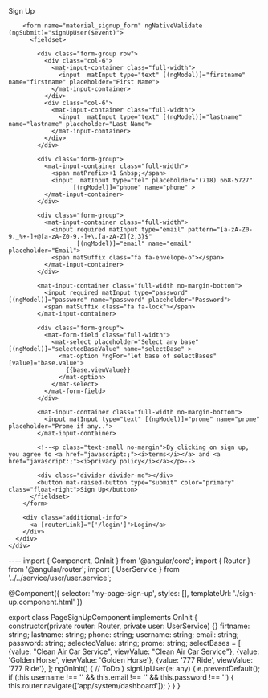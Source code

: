 <div class="page-auth">
  <div class="main-body">
    <div class="card card-white">
      <div class="card-content">
        <div class="logo">
          <a [routerLink]="['/']">Sign Up</a>
        </div>

        <form name="material_signup_form" ngNativeValidate (ngSubmit)="signUpUser($event)">
          <fieldset>

            <div class="form-group row">
              <div class="col-6">
                <mat-input-container class="full-width">
                  <input  matInput type="text" [(ngModel)]="firstname" name="firstname" placeholder="First Name">
                </mat-input-container>
              </div>
              <div class="col-6">
                <mat-input-container class="full-width">
                  <input  matInput type="text" [(ngModel)]="lastname" name="lastname" placeholder="Last Name">
                </mat-input-container>
              </div>
            </div>

            <div class="form-group">
              <mat-input-container class="full-width">
                <span matPrefix>+1 &nbsp;</span>
                <input  matInput type="tel" placeholder="(718) 668-5727"
                      [(ngModel)]="phone" name="phone" >
              </mat-input-container>
            </div>

            <div class="form-group">
              <mat-input-container class="full-width">
                <input required matInput type="email" pattern="[a-zA-Z0-9._%+-]+@[a-zA-Z0-9.-]+\.[a-zA-Z]{2,3}$"
                       [(ngModel)]="email" name="email" placeholder="Email">
                <span matSuffix class="fa fa-envelope-o"></span>
              </mat-input-container>
            </div>

            <mat-input-container class="full-width no-margin-bottom">
              <input required matInput type="password" [(ngModel)]="password" name="password" placeholder="Password">
              <span matSuffix class="fa fa-lock"></span>
            </mat-input-container>

            <div class="form-group">
              <mat-form-field class="full-width">
                <mat-select placeholder="Select any base" [(ngModel)]="selectedBaseValue" name="selectBase" >
                  <mat-option *ngFor="let base of selectBases" [value]="base.value">
                    {{base.viewValue}}
                  </mat-option>
                </mat-select>
              </mat-form-field>
            </div>

            <mat-input-container class="full-width no-margin-bottom">
              <input matInput type="text" [(ngModel)]="prome" name="prome" placeholder="Prome if any..">
            </mat-input-container>
            
            <!--<p class="text-small no-margin">By clicking on sign up, you agree to <a href="javascript:;"><i>terms</i></a> and <a href="javascript:;"><i>privacy policy</i></a></p>-->

            <div class="divider divider-md"></div>
            <button mat-raised-button type="submit" color="primary" class="float-right">Sign Up</button>
          </fieldset>
        </form>

        <div class="additional-info">
          <a [routerLink]="['/login']">Login</a>
        </div>
      </div>
    </div>
  </div>
</div>
----
import { Component, OnInit } from '@angular/core';
import { Router } from '@angular/router';
import { UserService } from '../../service/user/user.service';

@Component({
  selector: 'my-page-sign-up',
  styles: [],
  templateUrl: './sign-up.component.html'
})

export class PageSignUpComponent implements OnInit {
  constructor(private router: Router, private user: UserService) {}
  firtname: string;
  lastname: string;
  phone: string;
  username: string;
  email: string;
  password: string;
  selectedValue: string;
  prome: string;
  selectBases = [
    {value: "Clean Air Car Service", viewValue: "Clean Air Car Service"},
    {value: 'Golden Horse', viewValue: 'Golden Horse'},
    {value: '777 Ride', viewValue: '777 Ride'},
  ];
  ngOnInit() {
    // ToDo
  }
  signUpUser(e: any) {
    e.preventDefault();
    if (this.username !== '' && this.email !== '' && this.password !== '') {
      this.router.navigate(['app/system/dashboard']);
    }
  }
}

